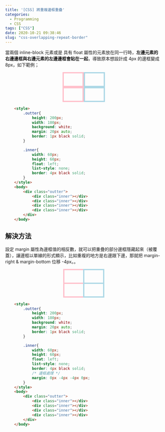 ```yaml
---
title: '[CSS] 將重複邊框重疊'
categories:
  - Programming
  - CSS
tags: ["CSS"]
date: 2020-10-21 09:38:46
slug: "css-overlapping-repeat-border"
---
```


當兩個 inline-block 元素或是 具有 float 屬性的元素放在同一行時，**左邊元素的右邊邊框與右邊元素的左邊邊框會貼在一起**，導致原本想設計成 4px 的邊框變成 8px，如下範例；
<!--more-->

<ul style="height: 96px; width: 136px; margin: 10px auto; padding:0px;">
	<li style="width: 60px; height: 40px; float: left; list-style: none; border: 4px pink solid; padding: 0px;"></li>
	<li style="width: 60px; height: 40px; float: left; list-style: none; border: 4px lightblue solid; padding: 0px;"></li>
	<li style="width: 60px; height: 40px; float: left; list-style: none; border: 4px pink solid; padding: 0px;"></li>
	<li style="width: 60px; height: 40px; float: left; list-style: none; border: 4px lightblue solid; padding: 0px;"></li>
</ul>


```html
	<style>
		.outter{
			height: 200px;
			width: 180px;
			background: white;
			margin: 20px auto;
			border: 1px black solid;
		}

		.inner{
			width: 60px;
			height: 60px;
			float: left;
			list-style: none;
			border: 4px black solid;
		}
	</style>
	<body>
		<div class="outter">
			<div class="inner"></div>
			<div class="inner"></div>
			<div class="inner"></div>
			<div class="inner"></div>
		</div>
	</body>
```

## 解決方法

設定 margin 屬性為邊框值的相反數，就可以把重疊的部分邊框隱藏起來（被覆蓋），讓邊框以單線的形式顯示，比如重複的地方是右邊跟下邊，那就把 margin-right & margin-bottom 位移 -4px。。

<ul style="height: 92px; width: 132px; margin: 10px auto; padding:0px;">
	<li style="width: 60px; height: 40px; float: left; list-style: none; border: 4px pink solid; padding: 0px; margin: 0px -4px -4px 0px;"></li>
	<li style="width: 60px; height: 40px; float: left; list-style: none; border: 4px lightblue solid; padding: 0px; margin: 0px -4px -4px 0px;"></li>
	<li style="width: 60px; height: 40px; float: left; list-style: none; border: 4px pink solid; padding: 0px; margin: 0px -4px -4px 0px;"></li>
	<li style="width: 60px; height: 40px; float: left; list-style: none; border: 4px lightblue solid; padding: 0px; margin: 0px -4px -4px 0px;"></li>
</ul>


```html
	<style>
		.outter{
			height: 200px;
			width: 180px;
			background: white;
			margin: 20px auto;
			border: 1px black solid;
		}

		.inner{
			width: 60px;
			height: 60px;
			float: left;
			list-style: none;
			border: 4px black solid;
			/* 邊框處理 */
			margin: 0px -4px -4px 0px;
		}
	</style>
	<body>
		<div class="outter">
			<div class="inner"></div>
			<div class="inner"></div>
			<div class="inner"></div>
			<div class="inner"></div>
		</div>
	</body>
```